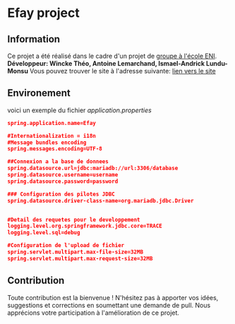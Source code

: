 # Efay project

## Information

Ce projet a été réalisé dans le cadre d'un projet de [groupe à l'école ENI](https://www.eni-ecole.fr).
**Développeur: Wincke Théo, Antoine Lemarchand, Ismael-Andrick Lundu-Monsu**
Vous pouvez trouver le site à l'adresse suivante: [lien vers le site](http://efay.blizzfull.fr)

## Environement

voici un exemple du fichier _application.properties_

```json
spring.application.name=Efay

#Internationalization = i18n
#Message bundles encoding
spring.messages.encoding=UTF-8

##Connexion a la base de donnees
spring.datasource.url=jdbc:mariadb://url:3306/database
spring.datasource.username=username
spring.datasource.password=password

### Configuration des pilotes JDBC
spring.datasource.driver-class-name=org.mariadb.jdbc.Driver


#Detail des requetes pour le developpement
logging.level.org.springframework.jdbc.core=TRACE
logging.level.sql=debug

#Configuration de l'upload de fichier
spring.servlet.multipart.max-file-size=32MB
spring.servlet.multipart.max-request-size=32MB
```

## Contribution

Toute contribution est la bienvenue ! N'hésitez pas à apporter vos idées, suggestions et corrections en soumettant une demande de pull. Nous apprécions votre participation à l'amélioration de ce projet.
